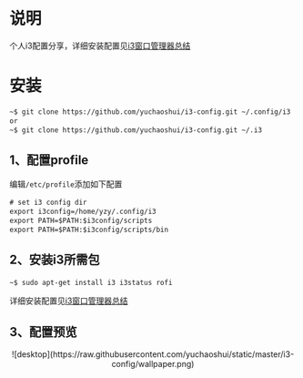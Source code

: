 # 说明
个人i3配置分享，详细安装配置见[i3窗口管理器总结](https://note.yuchaoshui.com/blog/post/yuziyue/i3-window-manager)


# 安装
```
~$ git clone https://github.com/yuchaoshui/i3-config.git ~/.config/i3
or
~$ git clone https://github.com/yuchaoshui/i3-config.git ~/.i3
```

## 1、配置profile
编辑`/etc/profile`添加如下配置
```
# set i3 config dir
export i3config=/home/yzy/.config/i3
export PATH=$PATH:$i3config/scripts
export PATH=$PATH:$i3config/scripts/bin
```

## 2、安装i3所需包
```
~$ sudo apt-get install i3 i3status rofi
```
详细安装配置见[i3窗口管理器总结](https://note.yuchaoshui.com/blog/post/yuziyue/i3-window-manager)

## 3、配置预览

<div align=center>
![desktop](https://raw.githubusercontent.com/yuchaoshui/static/master/i3-config/wallpaper.png)
</div>

